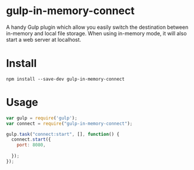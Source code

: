 # gulp-in-memory-connect
A handy Gulp plugin which allow you easily switch the destination between in-memory and local file storage. When using in-memory mode, it will also start a web server at localhost.

# Install
```
npm install --save-dev gulp-in-memory-connect
```

# Usage
```js
var gulp = require('gulp');
var connect = require("gulp-in-memory-connect");

gulp.task("connect:start", [], function() {
  connect.start({
    port: 8080,
    
  });
});
```
